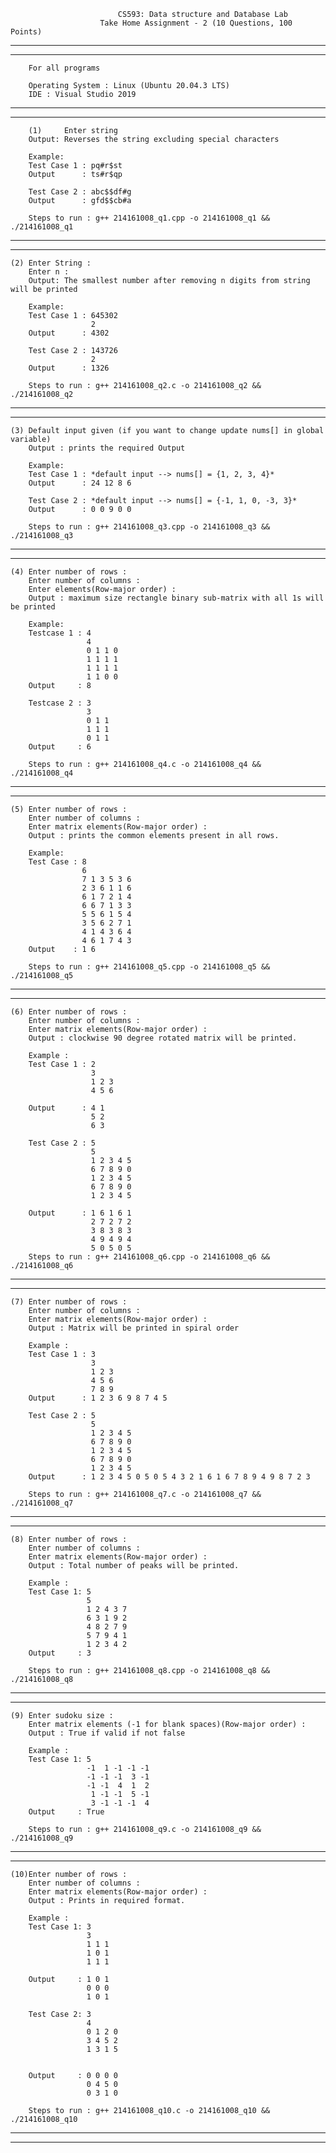 							CS593: Data structure and Database Lab
						Take Home Assignment - 2 (10 Questions, 100 Points)

--------------------------------------------------------------------------------------------------------------------------------------------------------------------
--------------------------------------------------------------------------------------------------------------------------------------------------------------------
		For all programs 

		Operating System : Linux (Ubuntu 20.04.3 LTS)
		IDE : Visual Studio 2019
--------------------------------------------------------------------------------------------------------------------------------------------------------------------
--------------------------------------------------------------------------------------------------------------------------------------------------------------------
	
        (1) 	Enter string
		Output: Reverses the string excluding special characters
        
		Example:
		Test Case 1 : pq#r$st  
		Output      : ts#r$qp

		Test Case 2 : abc$$df#g  
		Output      : gfd$$cb#a

		Steps to run : g++ 214161008_q1.cpp -o 214161008_q1 && ./214161008_q1
--------------------------------------------------------------------------------------------------------------------------------------------------------------------
--------------------------------------------------------------------------------------------------------------------------------------------------------------------


	(2) Enter String :
        Enter n : 
		Output: The smallest number after removing n digits from string will be printed

		Example:
		Test Case 1 : 645302
                      2
		Output      : 4302

		Test Case 2 : 143726
                      2
        Output      : 1326

		Steps to run : g++ 214161008_q2.c -o 214161008_q2 && ./214161008_q2
--------------------------------------------------------------------------------------------------------------------------------------------------------------------
--------------------------------------------------------------------------------------------------------------------------------------------------------------------
	

	(3)	Default input given (if you want to change update nums[] in global variable)
		Output : prints the required Output
        
		Example:
		Test Case 1 : *default input --> nums[] = {1, 2, 3, 4}*
		Output      : 24 12 8 6

		Test Case 2 : *default input --> nums[] = {-1, 1, 0, -3, 3}*
		Output      : 0 0 9 0 0 

		Steps to run : g++ 214161008_q3.cpp -o 214161008_q3 && ./214161008_q3
--------------------------------------------------------------------------------------------------------------------------------------------------------------------
--------------------------------------------------------------------------------------------------------------------------------------------------------------------
	

	(4)	Enter number of rows : 
        Enter number of columns : 
        Enter elements(Row-major order) :
        Output : maximum size rectangle binary sub-matrix with all 1s will be printed
	
		Example:
		Testcase 1 : 4
                     4 
                     0 1 1 0
                     1 1 1 1
                     1 1 1 1
                     1 1 0 0
		Output     : 8

        Testcase 2 : 3
                     3
                     0 1 1
                     1 1 1
                     0 1 1
        Output     : 6

		Steps to run : g++ 214161008_q4.c -o 214161008_q4 && ./214161008_q4
--------------------------------------------------------------------------------------------------------------------------------------------------------------------
--------------------------------------------------------------------------------------------------------------------------------------------------------------------
	

	(5)	Enter number of rows : 
        Enter number of columns : 
        Enter matrix elements(Row-major order) : 
        Output : prints the common elements present in all rows.
		
		Example:
		Test Case : 8
                    6
                    7 1 3 5 3 6
                    2 3 6 1 1 6
                    6 1 7 2 1 4 
                    6 6 7 1 3 3 
                    5 5 6 1 5 4 
                    3 5 6 2 7 1 
                    4 1 4 3 6 4 
                    4 6 1 7 4 3
		Output    : 1 6 

		Steps to run : g++ 214161008_q5.cpp -o 214161008_q5 && ./214161008_q5
--------------------------------------------------------------------------------------------------------------------------------------------------------------------
--------------------------------------------------------------------------------------------------------------------------------------------------------------------
	

	(6)	Enter number of rows : 
        Enter number of columns :
        Enter matrix elements(Row-major order) : 
		Output : clockwise 90 degree rotated matrix will be printed.

		Example : 
		Test Case 1 : 2
                      3
                      1 2 3
                      4 5 6

		Output      : 4 1
                      5 2
                      6 3

        Test Case 2 : 5
                      5
                      1 2 3 4 5
                      6 7 8 9 0
                      1 2 3 4 5
                      6 7 8 9 0
                      1 2 3 4 5

		Output      : 1 6 1 6 1 
                      2 7 2 7 2 
                      3 8 3 8 3 
                      4 9 4 9 4 
                      5 0 5 0 5
		Steps to run : g++ 214161008_q6.cpp -o 214161008_q6 && ./214161008_q6
--------------------------------------------------------------------------------------------------------------------------------------------------------------------
--------------------------------------------------------------------------------------------------------------------------------------------------------------------
	

	(7)	Enter number of rows : 
        Enter number of columns :
        Enter matrix elements(Row-major order) : 
		Output : Matrix will be printed in spiral order

		Example : 
		Test Case 1 : 3
                      3
                      1 2 3
                      4 5 6
                      7 8 9
		Output      : 1 2 3 6 9 8 7 4 5

        Test Case 2 : 5
                      5
                      1 2 3 4 5
                      6 7 8 9 0
                      1 2 3 4 5
                      6 7 8 9 0
                      1 2 3 4 5
		Output      : 1 2 3 4 5 0 5 0 5 4 3 2 1 6 1 6 7 8 9 4 9 8 7 2 3 

		Steps to run : g++ 214161008_q7.c -o 214161008_q7 && ./214161008_q7
--------------------------------------------------------------------------------------------------------------------------------------------------------------------
--------------------------------------------------------------------------------------------------------------------------------------------------------------------
	

	(8)	Enter number of rows : 
        Enter number of columns :
        Enter matrix elements(Row-major order) : 
		Output : Total number of peaks will be printed.

		Example : 
		Test Case 1: 5
                     5
                     1 2 4 3 7
                     6 3 1 9 2
                     4 8 2 7 9
                     5 7 9 4 1
                     1 2 3 4 2
		Output     : 3
		
		Steps to run : g++ 214161008_q8.cpp -o 214161008_q8 && ./214161008_q8
--------------------------------------------------------------------------------------------------------------------------------------------------------------------
--------------------------------------------------------------------------------------------------------------------------------------------------------------------
	

	(9)	Enter sudoku size :
        Enter matrix elements (-1 for blank spaces)(Row-major order) : 
		Output : True if valid if not false
			 
		Example : 
		Test Case 1: 5
                     -1  1 -1 -1 -1
                     -1 -1 -1  3 -1 
                     -1 -1  4  1  2
                      1 -1 -1  5 -1
                      3 -1 -1 -1  4 
		Output     : True

		Steps to run : g++ 214161008_q9.c -o 214161008_q9 && ./214161008_q9
--------------------------------------------------------------------------------------------------------------------------------------------------------------------
--------------------------------------------------------------------------------------------------------------------------------------------------------------------
	

	(10)Enter number of rows : 
        Enter number of columns :
        Enter matrix elements(Row-major order) : 
		Output : Prints in required format.

		Example : 
		Test Case 1: 3
                     3
                     1 1 1
                     1 0 1
                     1 1 1

        Output     : 1 0 1
                     0 0 0
                     1 0 1
		
		Test Case 2: 3
                     4
                     0 1 2 0
                     3 4 5 2
                     1 3 1 5

         
        Output     : 0 0 0 0
                     0 4 5 0
                     0 3 1 0

		Steps to run : g++ 214161008_q10.c -o 214161008_q10 && ./214161008_q10
--------------------------------------------------------------------------------------------------------------------------------------------------------------------
--------------------------------------------------------------------------------------------------------------------------------------------------------------------
